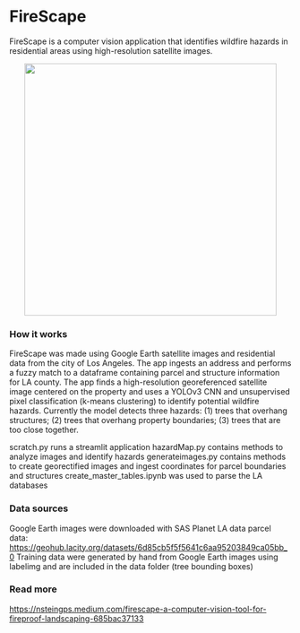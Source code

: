 # FireScape
FireScape is a computer vision application that identifies wildfire hazards in residential areas using high-resolution satellite images. 

<p align="center">
  <img width="450" src="https://media.giphy.com/media/MaTu5EHZZTpbdXTpWb/giphy.gif">
</p>


### How it works
FireScape was made using Google Earth satellite images and residential data from the city of Los Angeles. The app ingests an address and performs a fuzzy match to a dataframe containing parcel and structure information for LA county. The app finds a high-resolution georeferenced satellite image centered on the property and uses a YOLOv3 CNN and unsupervised pixel classification (k-means clustering) to identify potential wildfire hazards. Currently the model detects three hazards: (1) trees that overhang structures; (2) trees that overhang property boundaries; (3) trees that are too close together. 

scratch.py runs a streamlit application
hazardMap.py contains methods to analyze images and identify hazards
generateimages.py contains methods to create georectified images and ingest coordinates for parcel boundaries and structures
create_master_tables.ipynb was used to parse the LA databases

### Data sources
Google Earth images were downloaded with SAS Planet
LA data parcel data: https://geohub.lacity.org/datasets/6d85cb5f5f5641c6aa95203849ca05bb_0
Training data were generated by hand from Google Earth images using labelimg and are included in the data folder (tree bounding boxes)

### Read more
https://nsteingps.medium.com/firescape-a-computer-vision-tool-for-fireproof-landscaping-685bac37133
